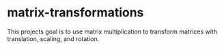 # matrix-transformations

This projects goal is to use matrix multiplication to transform matrices with translation, scaling, and rotation.
